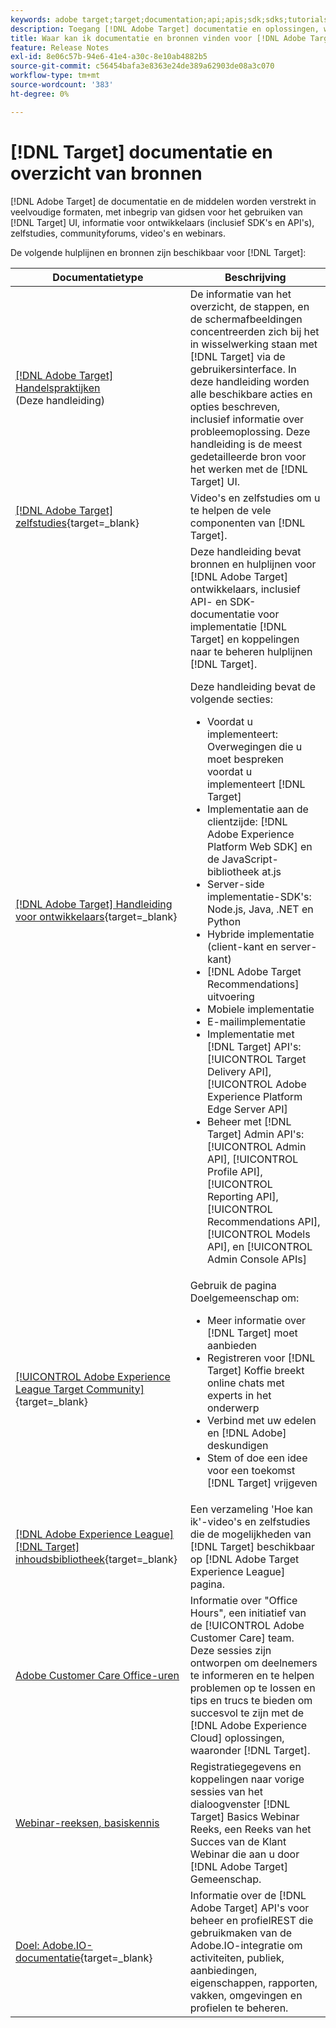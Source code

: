 ```yaml
---
keywords: adobe target;target;documentation;api;apis;sdk;sdks;tutorials;doc;documentatie
description: Toegang [!DNL Adobe Target] documentatie en oplossingen, waaronder online Help, zelfstudies, video's en documentatie voor ontwikkelaars (SDK's, API's en JavaScript-bibliotheken).
title: Waar kan ik documentatie en bronnen vinden voor [!DNL Adobe Target]?
feature: Release Notes
exl-id: 8e06c57b-94e6-41e4-a30c-8e10ab4882b5
source-git-commit: c56454bafa3e8363e24de389a62903de08a3c070
workflow-type: tm+mt
source-wordcount: '383'
ht-degree: 0%

---
```


# [!DNL Target] documentatie en overzicht van bronnen

[!DNL Adobe Target] de documentatie en de middelen worden verstrekt in veelvoudige formaten, met inbegrip van gidsen voor het gebruiken van [!DNL Target] UI, informatie voor ontwikkelaars (inclusief SDK&#39;s en API&#39;s), zelfstudies, communityforums, video&#39;s en webinars.

De volgende hulplijnen en bronnen zijn beschikbaar voor [!DNL Target]:

| Documentatietype | Beschrijving |
| --- | --- |
| [[!DNL Adobe Target] Handelspraktijken](/help/main/target-home.md)<br>(Deze handleiding) | De informatie van het overzicht, de stappen, en de schermafbeeldingen concentreerden zich bij het in wisselwerking staan met [!DNL Target] via de gebruikersinterface. In deze handleiding worden alle beschikbare acties en opties beschreven, inclusief informatie over probleemoplossing. Deze handleiding is de meest gedetailleerde bron voor het werken met de [!DNL Target] UI. |
| [[!DNL Adobe Target] zelfstudies](https://experienceleague.adobe.com/docs/target-learn/tutorials/overview.html){target=_blank} | Video&#39;s en zelfstudies om u te helpen de vele componenten van [!DNL Target]. |
| [[!DNL Adobe Target] Handleiding voor ontwikkelaars](https://developer.adobe.com/target/){target=_blank} | Deze handleiding bevat bronnen en hulplijnen voor [!DNL Adobe Target] ontwikkelaars, inclusief API- en SDK-documentatie voor implementatie [!DNL Target] en koppelingen naar te beheren hulplijnen [!DNL Target].<P>Deze handleiding bevat de volgende secties:<ul><li>Voordat u implementeert: Overwegingen die u moet bespreken voordat u implementeert [!DNL Target]</li><li>Implementatie aan de clientzijde: [!DNL Adobe Experience Platform Web SDK] en de JavaScript-bibliotheek at.js</li><li>Server-side implementatie-SDK&#39;s: Node.js, Java, .NET en Python</li><li>Hybride implementatie (client-kant en server-kant)</li><li>[!DNL Adobe Target Recommendations] uitvoering</li><li>Mobiele implementatie</li><li>E-mailimplementatie</li><li>Implementatie met [!DNL Target] API&#39;s: [!UICONTROL Target Delivery API], [!UICONTROL Adobe Experience Platform Edge Server API]</li><li>Beheer met [!DNL Target] Admin API&#39;s: [!UICONTROL Admin API], [!UICONTROL Profile API], [!UICONTROL Reporting API], [!UICONTROL Recommendations API], [!UICONTROL Models API], en [!UICONTROL Admin Console APIs]</li></ul> |
| [[!UICONTROL Adobe Experience League Target Community]](https://experienceleaguecommunities.adobe.com/t5/adobe-target/ct-p/adobe-target-community){target=_blank} | Gebruik de pagina Doelgemeenschap om:<ul><li>Meer informatie over [!DNL Target] moet aanbieden</li><li>Registreren voor [!DNL Target] Koffie breekt online chats met experts in het onderwerp</li><li>Verbind met uw edelen en [!DNL Adobe] deskundigen</li><li>Stem of doe een idee voor een toekomst [!DNL Target] vrijgeven |
| [[!DNL Adobe Experience League] [!DNL Target] inhoudsbibliotheek](https://experienceleague.adobe.com/#recommended/solutions/target){target=_blank} | Een verzameling &#39;Hoe kan ik&#39;-video&#39;s en zelfstudies die de mogelijkheden van [!DNL Target] beschikbaar op [!DNL Adobe Target Experience League] pagina. |
| [Adobe Customer Care Office-uren](/help/main/cmp-resources-and-contact-information.md#concept_58EA30379D3B48C4848BA2A8C464A5B7) | Informatie over &quot;Office Hours&quot;, een initiatief van de [!UICONTROL Adobe Customer Care] team. Deze sessies zijn ontworpen om deelnemers te informeren en te helpen problemen op te lossen en tips en trucs te bieden om succesvol te zijn met de [!DNL Adobe Experience Cloud] oplossingen, waaronder [!DNL Target]. |
| [Webinar-reeksen, basiskennis](https://landing.adobe.com/acs/2018/na/adobe-target/registration.html) | Registratiegegevens en koppelingen naar vorige sessies van het dialoogvenster [!DNL Target] Basics Webinar Reeks, een Reeks van het Succes van de Klant Webinar die aan u door [!DNL Adobe Target] Gemeenschap. |
| [Doel: Adobe.IO-documentatie](https://developer.adobe.com/target/implement/server-side/){target=_blank} | Informatie over de [!DNL Adobe Target] API&#39;s voor beheer en profielREST die gebruikmaken van de Adobe.IO-integratie om activiteiten, publiek, aanbiedingen, eigenschappen, rapporten, vakken, omgevingen en profielen te beheren. |
